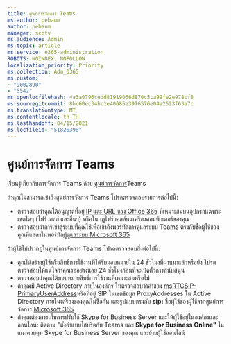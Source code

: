 ```yaml
---
title: ศูนย์การจัดการ Teams
ms.author: pebaum
author: pebaum
manager: scotv
ms.audience: Admin
ms.topic: article
ms.service: o365-administration
ROBOTS: NOINDEX, NOFOLLOW
localization_priority: Priority
ms.collection: Adm_O365
ms.custom:
- "9002890"
- "5542"
ms.openlocfilehash: 4a3a0796cedd81919066d870c5ca99fe2e978cf8
ms.sourcegitcommit: 8bc60ec34bc1e40685e3976576e04a2623f63a7c
ms.translationtype: MT
ms.contentlocale: th-TH
ms.lasthandoff: 04/15/2021
ms.locfileid: "51826398"
---
```

# <a name="teams-admin-center"></a>ศูนย์การจัดการ Teams

เรียนรู้เกี่ยวกับการจัดการ Teams ด้วย [ศูนย์การจัดการ](https://docs.microsoft.com/microsoftteams/manage-teams-skypeforbusiness-admin-center)Teams

ถ้าคุณไม่สามารถเข้าถึงศูนย์การจัดการ Teams โปรดตรวจสอบรายการต่อไปนี้:

- ตรวจสอบว่าคุณได้อนุญาตที่อยู่ [IP และ URL ของ Office 365](https://docs.microsoft.com/Office365/Enterprise/office-365-ip-web-service) ที่เหมาะสมบนอุปกรณ์เฉพาะเขตใดๆ (ไฟร์วอลล์ และอื่นๆ) หรือในกฎไฟร์วอลล์บนเครื่องคอมพิวเตอร์ของคุณ
- ตรวจสอบว่าการเข้าสู่ระบบที่คุณใช้เพื่อเข้าถึงพอร์ทัลการดูแลระบบ Teams ตรงกับชื่อผู้ใช้ของคุณที่แสดงในพอร์ทัล[ผู้ดูแลระบบ Microsoft 365](https://admin.microsoft.com/Adminportal/Home?source=applauncher#/users)

ถ้าผู้ใช้ไม่ปรากฏในศูนย์การจัดการ Teams โปรดตรวจสอบสิ่งต่อไปนี้:

- คุณได้สร้างผู้ใช้หรือสิทธิ์การใช้งานที่ได้รับมอบหมายใน 24 ชั่วโมงที่ผ่านมาแล้วหรือยัง โปรดตรวจสอบให้แน่ใจว่าคุณรออย่างน้อย 24 ชั่วโมงก่อนที่จะเปิดตั๋วการสนับสนุน
- ตรวจสอบว่าคุณได้มอบหมายสิทธิ์การใช้งานที่เหมาะสมหรือไม่
- ถ้าคุณมี Active Directory ภายในองค์กร ให้ตรวจสอบว่าค่าของ [msRTCSIP-PrimaryUserAddress](https://docs.microsoft.com/skypeforbusiness/troubleshoot/online-configuration/msrtcsip-primaryuseraddress-proxyaddaddress)หรือที่อยู่ SIP ในเขตข้อมูล ProxyAddresses ใน Active Directory ภายในเครื่องของคุณไม่ซ้ิอกัน และรูปแบบตรงกับ **sip:** ชื่อผู้ใช้ของผู้ใช้จากศูนย์การจัดการ [Microsoft 365](https://admin.microsoft.com/Adminportal/Home?source=applauncher#/users)
- ถ้าคุณต้องการเก็บการปรับใช้ Skype for Business Server และให้ผู้ใช้อยู่ในองค์กรและออนไลน์: ติดตาม "ตั้งค่าแบบไฮบริดกับ Teams และ **Skype for Business Online"** ในแผงควบคุม Skype for Business Server ของคุณ และย้ายผู้ใช้ออนไลน์
